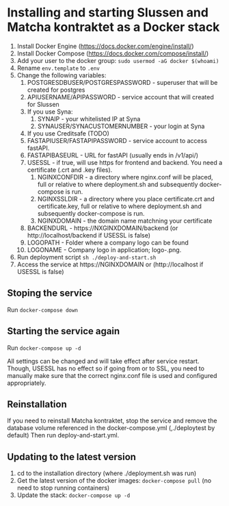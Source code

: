 # Installing and starting Slussen and Matcha kontraktet as a Docker stack

1. Install Docker Engine (https://docs.docker.com/engine/install/)
2. Install Docker Compose (https://docs.docker.com/compose/install/)
3. Add your user to the docker group: `sudo usermod -aG docker $(whoami)`
4. Rename `env.template` to `.env`
5. Change the following variables:
   1. POSTGRESDBUSER/POSTGRESPASSWORD - superuser that will be created for postgres
   2. APIUSERNAME/APIPASSWORD - service account that will created for Slussen
   3. If you use Syna:
      1. SYNAIP - your whitelisted IP at Syna
      2. SYNAUSER/SYNACUSTOMERNUMBER - your login at Syna
   4. If you use Creditsafe (TODO)
   5. FASTAPIUSER/FASTAPIPASSWORD - service account to access fastAPI.
   6. FASTAPIBASEURL - URL for fastAPI (usually ends in /v1/api/)
   7. USESSL - if true, will use https for frontend and backend. You need a certificate (.crt and .key files).
      1. NGINXCONFDIR - a directory where nginx.conf will be placed, full or relative to where deployment.sh and subsequently docker-compose is run.
      2. NGINXSSLDIR - a directory where you place certificate.crt and certificate.key, full or relative to where deployment.sh and subsequently docker-compose is run.
      3. NGINXDOMAIN - the domain name matchning your certificate
   8. BACKENDURL - https://NXGINXDOMAIN/backend (or http://localhost/backend if USESSL is false)
   9. LOGOPATH - Folder where a company logo can be found
   10. LOGONAME - Company logo in application; logo-<LOGONAME>.png.
6. Run deployment script `sh ./deploy-and-start.sh`
7. Access the service at https://NGINXDOMAIN or (http://localhost if USESSL is false)

## Stoping the service

Run `docker-compose down`

## Starting the service again

Run `docker-compose up -d`

All settings can be changed and will take effect after service restart. Though, USESSL has no effect so if going from or to SSL, you need to manually make sure that the correct nginx.conf file is used and configured appropriately.

## Reinstallation

If you need to reinstall Matcha kontraktet, stop the service and remove the database volume referenced in the docker-compose.yml (,./deploytest by default)
Then run deploy-and-start.yml.

## Updating to the latest version

1. cd to the installation directory (where ./deployment.sh was run)
2. Get the latest version of the docker images: `docker-compose pull` (no need to stop running containers)
3. Update the stack: `docker-compose up -d`
